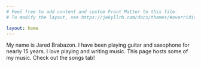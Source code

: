 ```yaml
---
# Feel free to add content and custom Front Matter to this file.
# To modify the layout, see https://jekyllrb.com/docs/themes/#overriding-theme-defaults

layout: home
---
```

My name is Jared Brabazon. I have been playing guitar and saxophone for nearly 15 years. I love playing and writing music. This page hosts some of my music. Check out the songs tab!